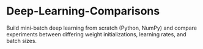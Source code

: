 # Deep-Learning-Comparisons
Build mini-batch deep learning from scratch (Python, NumPy) and compare experiments between differing weight initializations, learning rates, and batch sizes.
